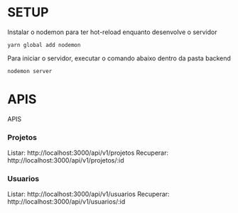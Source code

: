 # SETUP

Instalar o nodemon para ter hot-reload enquanto desenvolve o servidor

```
yarn global add nodemon
```

Para iniciar o servidor, executar o comando abaixo dentro da pasta backend

```
nodemon server
```

# APIS

APIS

### Projetos
  Listar: http://localhost:3000/api/v1/projetos
  Recuperar: http://localhost:3000/api/v1/projetos/:id
  
### Usuarios  
  Listar: http://localhost:3000/api/v1/usuarios
  Recuperar: http://localhost:3000/api/v1/usuarios/:id